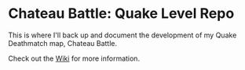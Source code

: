 # Chateau Battle: Quake Level Repo

This is where I'll back up and document the development of my Quake Deathmatch map, Chateau Battle.

Check out the [Wiki](https://github.com/CiarennHollis/LvlMap/wiki) for more information.

